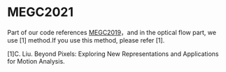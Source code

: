 # MEGC2021
Part of our code references [MEGC2019](https://github.com/xiaobaishu0097/MEGC2019)，and in the optical flow part, we use [1] method.If you use this method, please refer  [1].

[1]C. Liu. Beyond Pixels: Exploring New Representations and Applications for Motion Analysis.
